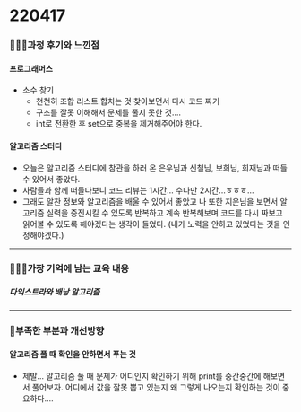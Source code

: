 # 220417

### 👨🏼‍🏫과정 후기와 느낀점

#### 프로그래머스

- 소수 찾기
  - 천천히 조합 리스트 합치는 것 찾아보면서 다시 코드 짜기
  - 구조를 잘못 이해해서 문제를 풀지 못한 것....
  - int로 전환한 후 set으로 중복을 제거해주어야 한다.



#### 알고리즘 스터디

- 오늘은 알고리즘 스터디에 참관을 하러 온 은우님과 신철님, 보희님, 희재님과 떠들 수 있어서 좋았다.
- 사람들과 함께 떠들다보니 코드 리뷰는 1시간... 수다만 2시간...ㅎㅎㅎ...
- 그래도 알찬 정보와 알고리즘을 배울 수 있어서 좋았고 나 또한 지운님을 보면서 알고리즘 실력을 증진시킬 수 있도록 반복하고 계속 반복해보며 코드를 다시 짜보고 읽어볼 수 있도록 해야겠다는 생각이 들었다. (내가 노력을 안하고 있었다는 것을 인정해야겠다.)

---

### 💁🏼‍♂️가장 기억에 남는 교육 내용

##### 다익스트라와 배낭 알고리즘

---

### 💫부족한 부분과 개선방향

#### 알고리즘 풀 때 확인을 안하면서 푸는 것

- 제발... 알고리즘 풀 때 문제가 어디인지 확인하기 위해 print를 중간중간에 해보면서 풀어보자. 어디에서 값을 잘못 뽑고 있는지 왜 그렇게 나오는지 확인하는 것이 중요하다....

